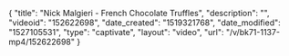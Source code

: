 {
    "title": "Nick Malgieri - French Chocolate Truffles",
    "description": "",
    "videoid": "152622698",
    "date_created": "1519321768",
    "date_modified": "1527105531",
    "type": "captivate",
    "layout": "video",
    "url": "\/v\/bk71-1137-mp4\/152622698"
}